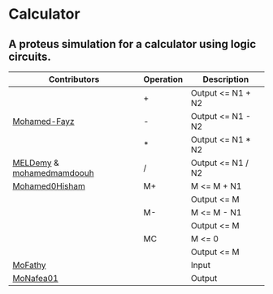 # Calculator
## A proteus simulation for a calculator using logic circuits.

| Contributors                                                     |  Operation  |       Description       |
|  ---------                                                       |  ---------  |       -----------       |
|                                                                  |      +      |  Output <= N1 + N2      |
|[Mohamed-Fayz](https://github.com/Mohamed-Fayz)                   |      -      |  Output <= N1 - N2      |
|                                                                  |      *      |  Output <= N1 * N2      |
|[MELDemy](https://github.com/MELDemy) & [mohamedmamdoouh](https://github.com/mohamedmamdoouh)                             |      /      |  Output <= N1 / N2      |
|[Mohamed0Hisham](https://github.com/Mohamed0Hisham)               |      M+     |  M <= M + N1            |
|                                                                  |             |  Output <= M            |
|                                                                  |      M-     |  M <= M - N1            |
|                                                                  |             |  Output <= M            |
|                                                                  |      MC     |  M <= 0                 |
|                                                                  |             |  Output <= M            |
|[MoFathy](https://github.com/Mo1321)                                                                  |             |  Input                  |
|[MoNafea01](https://github.com/MoNafea01)                         |             |  Output                 |

